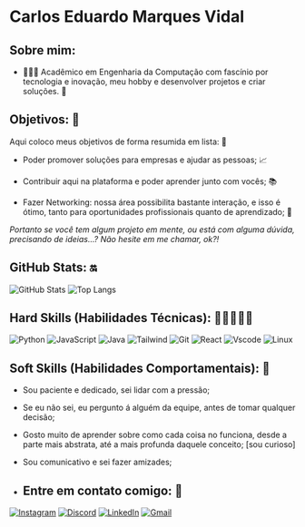 # **Carlos Eduardo Marques Vidal** 

## Sobre mim:
- 🙋🏻‍♂️ Acadêmico em Engenharia da Computação com fascínio por tecnologia e inovação, meu hobby e desenvolver projetos e criar soluções. 🥇

## Objetivos: 🎯
Aqui coloco meus objetivos de forma resumida em lista: 📃

- Poder promover soluções para empresas e ajudar as pessoas; 📈

- Contribuir aqui na plataforma e poder aprender junto com vocês; 📚

- Fazer Networking: nossa área possibilita bastante interação, e isso é ótimo, tanto para oportunidades profissionais quanto de aprendizado; 🔗

*Portanto se você tem algum projeto em mente, ou está com alguma dúvida, precisando de ideias...? Não hesite em me chamar, ok?!*

## GitHub Stats: 🔛

![GitHub Stats](https://github-readme-stats.vercel.app/api?username=dadusa&theme=transparent&bg_color=000&border_color=30A3DC&show_icons=true&icon_color=30A3DC&title_color=E94D5F&text_color=FFF)
![Top Langs](https://github-readme-stats-git-masterrstaa-rickstaa.vercel.app/api/top-langs/?username=dadusa&layout=compact&bg_color=000&border_color=30A3DC&title_color=E94D5F&text_color=FFF)

## Hard Skills (Habilidades Técnicas): 👨🏻‍🔧💪🏻
![Python](https://img.shields.io/badge/python-3670A0?style=for-the-badge&logo=python&logoColor=ffdd54) ![JavaScript](https://img.shields.io/badge/JavaScript-F7DF1E?style=for-the-badge&logo=javascript&logoColor=black) ![Java](https://img.shields.io/badge/java-%23ED8B00.svg?style=for-the-badge&logo=openjdk&logoColor=white) ![Tailwind](https://img.shields.io/badge/tailwindcss-%2338B2AC.svg?style=for-the-badge&logo=tailwind-css&logoColor=white) ![Git](https://img.shields.io/badge/GIT-E44C30?style=for-the-badge&logo=git&logoColor=white) ![React](https://img.shields.io/badge/React-20232A?style=for-the-badge&logo=react&logoColor=61DAFB) ![Vscode](https://img.shields.io/badge/Vscode-007ACC?style=for-the-badge&logo=visual-studio-code&logoColor=white)
	![Linux](https://img.shields.io/badge/Linux-000?style=for-the-badge&logo=linux&logoColor=FCC624)

## Soft Skills (Habilidades Comportamentais): 🤝
- Sou paciente e dedicado, sei lidar com a pressão;

- Se eu não sei, eu pergunto á alguém da equipe, antes de tomar qualquer decisão; 

- Gosto muito de aprender sobre como cada coisa no funciona, desde a parte mais abstrata, até a mais profunda daquele conceito; [sou curioso]

- Sou comunicativo e sei fazer amizades;

- ## Entre em contato comigo: 📲
[![Instagram](https://img.shields.io/badge/-Instagram-000?style=for-the-badge&logo=instagram&logoColor=E1306C)](https://www.instagram.com/eduardo_vidal7/)
[![Discord](https://img.shields.io/badge/Discord-7289DA?style=for-the-badge&logo=discord&logoColor=white)](https://discord.com/channels/@eduardo_vidal7/)
[![LinkedIn](https://img.shields.io/badge/LinkedIn-0077B5?style=for-the-badge&logo=linkedin&logoColor=white)](https://www.linkedin.com/in/eduardo-vidal-4a2a1a203/)
[![Gmail](https://img.shields.io/badge/Gmail-333333?style=for-the-badge&logo=gmail&logoColor=red)](mailto:edu.vidal10@gmail.com)
